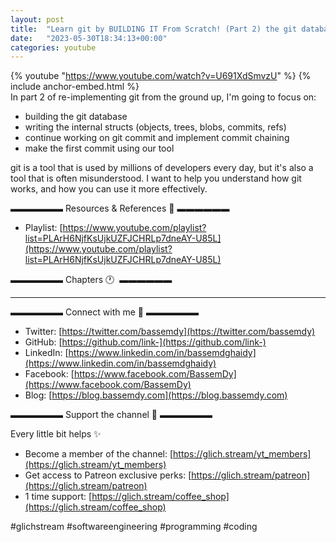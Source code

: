 ```yaml
---
layout: post
title:  "Learn git by BUILDING IT From Scratch! (Part 2) the git database [Advanced]"
date:   "2023-05-30T18:34:13+00:00"
categories: youtube
---
```

{% youtube  "https://www.youtube.com/watch?v=U691XdSmvzU" %}
{% include anchor-embed.html %}
<br />
In part 2 of re-implementing git from the ground up, I'm going to focus on:

- building the git database
- writing the internal structs (objects, trees, blobs, commits, refs)
- continue working on git commit and implement commit chaining
- make the first commit using our tool

git is a tool that is used by millions of developers every day, but it's also a tool that is often misunderstood. I want to help you understand how git works, and how you can use it more effectively.


▬▬▬▬▬▬ Resources &amp; References 📕 ▬▬▬▬▬▬

- Playlist: [https://www.youtube.com/playlist?list=PLArH6NjfKsUjkUZFJCHRLp7dneAY-U85L](https://www.youtube.com/playlist?list=PLArH6NjfKsUjkUZFJCHRLp7dneAY-U85L)

▬▬▬▬▬▬ Chapters 🕐  ▬▬▬▬▬▬

---

▬▬▬▬▬▬ Connect with me 👋 ▬▬▬▬▬▬

- Twitter: [https://twitter.com/bassemdy](https://twitter.com/bassemdy)
- GitHub: [https://github.com/link-](https://github.com/link-)
- LinkedIn: [https://www.linkedin.com/in/bassemdghaidy](https://www.linkedin.com/in/bassemdghaidy)
- Facebook: [https://www.facebook.com/BassemDy](https://www.facebook.com/BassemDy)
- Blog: [https://blog.bassemdy.com](https://blog.bassemdy.com)

▬▬▬▬▬▬ Support the channel 💜 ▬▬▬▬▬▬

Every little bit helps ✨
- Become a member of the channel: [https://glich.stream/yt_members](https://glich.stream/yt_members)
- Get access to Patreon exclusive perks: [https://glich.stream/patreon](https://glich.stream/patreon)
- 1 time support: [https://glich.stream/coffee_shop](https://glich.stream/coffee_shop)

#glichstream #softwareengineering #programming #coding
